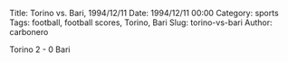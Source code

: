 Title: Torino vs. Bari, 1994/12/11
Date: 1994/12/11 00:00
Category: sports
Tags: football, football scores, Torino, Bari
Slug: torino-vs-bari
Author: carbonero


Torino 2 - 0 Bari

